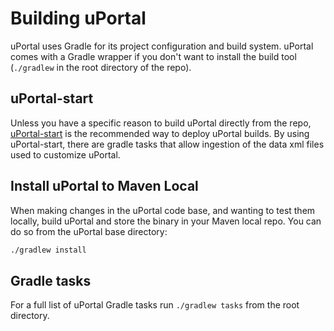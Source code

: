 # Building uPortal

uPortal uses Gradle for its project configuration and build system.  uPortal comes with a Gradle wrapper if you don't want to install the build tool (`./gradlew` in the root directory of the repo).

## uPortal-start

Unless you have a specific reason to build uPortal directly from the repo, [uPortal-start](https://github.com/Jasig/uPortal-start) is the recommended way to deploy uPortal builds.  By using uPortal-start, there are gradle tasks that allow ingestion of the data xml files used to customize uPortal.

## Install uPortal to Maven Local

When making changes in the uPortal code base, and wanting to test them locally, build uPortal and store the binary in your Maven local repo.  You can do so from the uPortal base directory:
```bash
./gradlew install
```

## Gradle tasks

For a full list of uPortal Gradle tasks run `./gradlew tasks` from the root directory.

